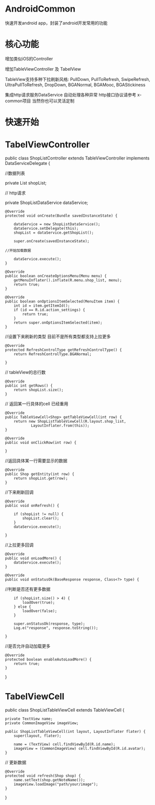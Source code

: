 # AndroidCommon
快速开发android app，封装了android开发常用的功能


# 核心功能

增加类似iOS的Controller

增加TableViewController 及 TabelView

TableView支持多种下拉刷新风格:
PullDown, PullToRefresh, SwipeRefresh, UltraPullToRefresh, DropDown, BGANormal, BGAMooc, BGAStickiness

集成http请求服务DataService 自动处理各种异常
http接口协议请参考 x-common项目 当然你也可以灵活定制


# 快速开始

# TabelViewController

public class ShopListController extends TableViewController<Shop> implements
		DataServiceDelegate {

  //数据列表

  private List<Shop> shopList;

  // http请求
  
  private ShopListDataService dataService;

	@Override
	protected void onCreate(Bundle savedInstanceState) {

		dataService = new ShopListDataService();
		dataService.setDelegate(this);
		shopList = dataService.getShopList();

		super.onCreate(savedInstanceState);

    //开始加载数据
    
		dataService.execute();
	}

	@Override
	public boolean onCreateOptionsMenu(Menu menu) {
		getMenuInflater().inflate(R.menu.shop_list, menu);
		return true;
	}

	@Override
	public boolean onOptionsItemSelected(MenuItem item) {
		int id = item.getItemId();
		if (id == R.id.action_settings) {
			return true;
		}
		return super.onOptionsItemSelected(item);
	}

  //设置下来刷新的类型 目前不是所有类型都支持上拉更多
  
	@Override
	protected RefreshControlType getRefreshControlType() {
		return RefreshControlType.BGANormal;

	}

  // tableView的总行数
  
	@Override
	public int getRows() {
		return shopList.size();
	}

  // 返回某一行具体的cell 已经重用
  
	@Override
	public TableViewCell<Shop> getTableViewCell(int row) {
		return new ShopListTableViewCell(R.layout.shop_list,
				LayoutInflater.from(this));
	}

	@Override
	public void onClickRow(int row) {

	}

  //返回具体某一行需要显示的数据
  
	@Override
	public Shop getEntity(int row) {
		return shopList.get(row);
	}

  //下来刷新回调
  
	@Override
	public void onRefresh() {

		if (shopList != null) {
			shopList.clear();
		}
		dataService.execute();

	}

//上拉更多回调 

	@Override
	public void onLoadMore() {
		dataService.execute();
	}

	@Override
	public void onStatusOk(BaseResponse response, Class<?> type) {

//判断是否还有更多数据

		if (shopList.size() > 4) {
			loadOver(true);
		} else {
			loadOver(false);
		}

		super.onStatusOk(response, type);
		Log.e("response", response.toString());

	}

//是否允许自动加载更多

	@Override
	protected boolean enableAutoLoadMore() {
		return true;
	}

}



# TabelViewCell

public class ShopListTableViewCell extends TableViewCell<Shop> {

	private TextView name;
	private CommonImageView imageView;

	public ShopListTableViewCell(int layout, LayoutInflater flater) {
		super(layout, flater);

		name = (TextView) cell.findViewById(R.id.name);
		imageView = (CommonImageView) cell.findViewById(R.id.avatar);
	}


// 更新数据 

	@Override
	protected void refresh(Shop shop) {
		name.setText(shop.getNoteName());
		imageView.loadImage("path/your/image");
	}

}
